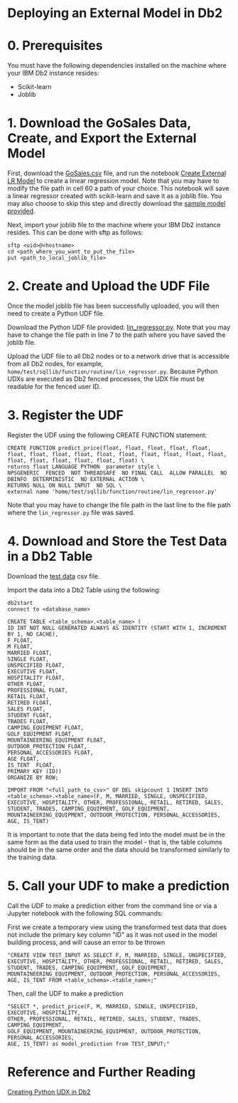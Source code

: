 # Deploying an External Model in Db2

# 0. Prerequisites

You must have the following dependencies installed on the machine where your IBM Db2 instance resides:
- Scikit-learn
- Joblib

# 1. Download the GoSales Data, Create, and Export the External Model

First, download the [GoSales.csv](GoSales.csv) file, and run the notebook [Create External LR Model](CreatinganExternalModel.ipynb) to create a linear regression model. Note that you may have to modify the file path in cell 60 a path of your choice. This notebook will save a linear regressor created with scikit-learn and save it as a joblib file. You may also choose to skip this step and directly download the [sample model provided](external_model.joblib).

Next, import your joblib file to the machine where your IBM Db2 instance resides. This can be done with sftp as follows:

```
sftp <uid>@<hostname>
cd <path_where_you_want_to_put_the_file>
put <path_to_local_joblib_file>
```

# 2. Create and Upload the UDF File

Once the model joblib file has been successfully uploaded, you will then need to create a Python UDF file.

Download the Python UDF file provided: [lin_regressor.py](lin_regressor.py). Note that you may have to change the file path in line 7 to the path where you have saved the joblib file.

Upload the UDF file to all Db2 nodes or to a network drive that is accessible from all Db2 nodes, for example, `home/test/sqllib/function/routine/lin_regressor.py`. Because Python UDXs are executed as Db2 fenced processes, the UDX file must be readable for the fenced user ID.

# 3. Register the UDF

Register the UDF using the following CREATE FUNCTION statement:

```
CREATE FUNCTION predict_price(float, float, float, float, float, float, float, float, float, float, float, float, float, float, float, float, float, float, float, float, float) \
returns float LANGUAGE PYTHON  parameter style \
NPSGENERIC  FENCED  NOT THREADSAFE  NO FINAL CALL  ALLOW PARALLEL  NO DBINFO  DETERMINISTIC  NO EXTERNAL ACTION \
RETURNS NULL ON NULL INPUT  NO SQL \
external name 'home/test/sqllib/function/routine/lin_regressor.py'
```


Note that you may have to change the file path in the last line to the file path where the `lin_regressor.py` file was saved.

# 4. Download and Store the Test Data in a Db2 Table

Download the [test data](UDFTestData.csv) csv file.

Import the data into a Db2 Table using the following:

```
db2start
connect to <database_name>

CREATE TABLE <table_schema>.<table_name> (
ID INT NOT NULL GENERATED ALWAYS AS IDENTITY (START WITH 1, INCREMENT BY 1, NO CACHE),
F FLOAT,
M FLOAT,
MARRIED FLOAT,
SINGLE FLOAT,
UNSPECIFIED FLOAT,
EXECUTIVE FLOAT,
HOSPITALITY FLOAT,
OTHER FLOAT,
PROFESSIONAL FLOAT,
RETAIL FLOAT,
RETIRED FLOAT,
SALES FLOAT,
STUDENT FLOAT,
TRADES FLOAT,
CAMPING_EQUIPMENT FLOAT,
GOLF_EQUIPMENT FLOAT,
MOUNTAINEERING_EQUIPMENT FLOAT,
OUTDOOR_PROTECTION FLOAT,
PERSONAL_ACCESSORIES FLOAT,
AGE FLOAT,
IS_TENT  FLOAT,
PRIMARY KEY (ID))
ORGANIZE BY ROW;

IMPORT FROM "<full_path_to_csv>" OF DEL skipcount 1 INSERT INTO 
<table_schema>.<table_name>(F, M, MARRIED, SINGLE, UNSPECIFIED, EXECUTIVE, HOSPITALITY, OTHER, PROFESSIONAL, RETAIL, RETIRED, SALES, STUDENT, TRADES, CAMPING_EQUIPMENT, GOLF_EQUIPMENT, MOUNTAINEERING_EQUIPMENT, OUTDOOR_PROTECTION, PERSONAL_ACCESSORIES, AGE, IS_TENT)
```

It is important to note that the data being fed into the model must be in the same form as the data used to train the model - that is, the table columns should be in the same order and the data should be transformed similarly to the training data.

# 5. Call your UDF to make a prediction

Call the UDF to make a prediction either from the command line or via a Jupyter notebook with the following SQL commands:


First we create a temporary view using the transformed test data that does not include the primary key column "ID" as it was not used in the model building process, and will cause an error to be thrown

`"CREATE VIEW TEST_INPUT AS SELECT F, M, MARRIED, SINGLE, UNSPECIFIED, EXECUTIVE, HOSPITALITY, OTHER, PROFESSIONAL, RETAIL, RETIRED, SALES, STUDENT, TRADES, CAMPING_EQUIPMENT, GOLF_EQUIPMENT, MOUNTAINEERING_EQUIPMENT, OUTDOOR_PROTECTION, PERSONAL_ACCESSORIES, AGE, IS_TENT FROM <table_schema>.<table_name>;"`

Then, call the UDF to make a prediction

```
"SELECT *, predict_price(F, M, MARRIED, SINGLE, UNSPECIFIED, EXECUTIVE, HOSPITALITY, 
OTHER, PROFESSIONAL, RETAIL, RETIRED, SALES, STUDENT, TRADES, CAMPING_EQUIPMENT, 
GOLF_EQUIPMENT, MOUNTAINEERING_EQUIPMENT, OUTDOOR_PROTECTION, PERSONAL_ACCESSORIES, 
AGE, IS_TENT) as model_prediction from TEST_INPUT;"
```

# Reference and Further Reading

[Creating Python UDX in Db2](https://www.ibm.com/support/knowledgecenter/SSHRBY/com.ibm.swg.im.dashdb.udx.doc/doc/udx_t_deploying_python.html)